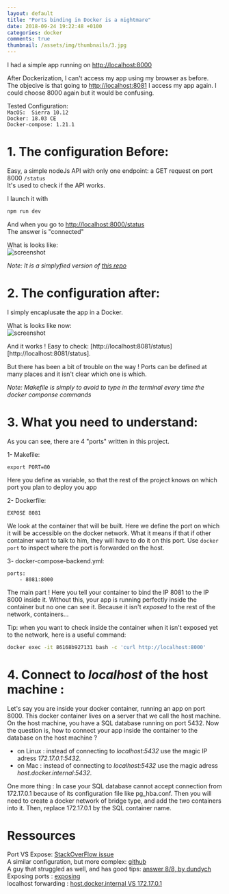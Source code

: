```yaml
---
layout: default
title: "Ports binding in Docker is a nightmare"
date: 2018-09-24 19:22:48 +0100
categories: docker
comments: true
thumbnail: /assets/img/thumbnails/3.jpg
---
```


I had a simple app running on [http://localhost:8000][http://localhost:8000]

After Dockerization, I can't access my app using my browser as before.  
The objecive is that going to [http://localhost:8081][http://localhost:8081] I access my app again. I could choose 8000 again but it would be confusing.

Tested Configuration:  
`MacOS:  Sierra 10.12`  
`Docker: 18.03 CE`  
`Docker-compose: 1.21.1`

# 1. The configuration Before:

Easy, a simple nodeJs API with only one endpoint: a GET request on port 8000 `/status`  
It's used to check if the API works.

I launch it with

```bash
npm run dev
```

And when you go to [http://localhost:8000/status][http://localhost:8000/status]  
The answer is "connected"

What is looks like:  
![screenshot](https://ibin.co/4Gq2OIbmT3jR.png)

_Note: It is a simplyfied version of [this repo][repo]_

# 2. The configuration after:

I simply encaplusate the app in a Docker.

What is looks like now:  
![screenshot](https://ibin.co/4GvI3khqhbLk.png)

And it works ! Easy to check: [http://localhost:8081/status][http://localhost:8081/status].

But there has been a bit of trouble on the way ! Ports can be defined at many places and it isn't clear which one is which.

_Note: Makefile is simply to avoid to type in the terminal every time the docker componse commands_

# 3. What you need to understand:

As you can see, there are 4 "ports" written in this project.

1- Makefile:

```
export PORT=80
```

Here you define as variable, so that the rest of the project knows on which port you plan to deploy you app

2- Dockerfile:

```
EXPOSE 8081
```

We look at the container that will be built. Here we define the port on which it will be accessible on the docker network. What it means if that if other container want to talk to him, they will have to do it on this port. Use `docker port` to inspect where the port is forwarded on the host.

3- docker-compose-backend.yml:

```
ports:
    - 8081:8000
```

The main part ! Here you tell your container to bind the IP 8081 to the IP 8000 inside it. Without this, your app is running perfectly inside the container but no one can see it. Because it isn't _exposed_ to the rest of the network, containers...

Tip: when you want to check inside the container when it isn't exposed yet to the network, here is a useful command:

```bash
docker exec -it 86168b927131 bash -c 'curl http://localhost:8000'
```

# 4. Connect to _localhost_ of the host machine :

Let's say you are inside your docker container, running an app on port 8000. This docker container lives on a server that we call the host machine. On the host machine, you have a SQL database running on port 5432. Now the question is, how to connect your app inside the container to the database on the host machine ?

- on Linux : instead of connecting to _localhost:5432_ use the magic IP adress _172.17.0.1:5432_.
- on Mac : instead of connecting to _localhost:5432_ use the magic adress _host.docker.internal:5432_.

One more thing :
In case your SQL database cannot accept connection from 172.17.0.1 because of its configuration file like pg_hba.conf. Then you will need to create a docker network of bridge type, and add the two containers into it. Then, replace 172.17.0.1 by the SQL container name.

# Ressources

Port VS Expose: [StackOverFlow issue][po]  
A similar configuration, but more complex: [github][similar]  
A guy that struggled as well, and has good tips: [answer 8/8, by dundych][dund]  
Exposing ports : [exposing]  
localhost forwarding : [host.docker.internal VS 172.17.0.1](https://stackoverflow.com/questions/48546124/what-is-linux-equivalent-of-host-docker-internal)

[exposing]: https://runnable.com/docker/binding-docker-ports
[dund]: https://forums.docker.com/t/how-can-i-navigate-to-container-website-from-host-browser/25035/8
[similar]: https://github.com/asishrs/node-express-docker
[po]: https://stackoverflow.com/questions/40801772/what-is-the-difference-between-docker-compose-ports-vs-expose
[repo]: https://github.com/guillim/nodejs-API-starterkit
[http://localhost:8000/status]: http://localhost:8000/status
[http://localhost:8000]: http://localhost:8000
[http://localhost:8081]: http://localhost:8081
